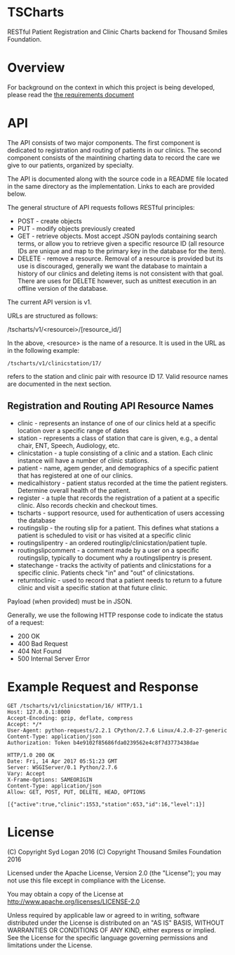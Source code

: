 # TSCharts
RESTful Patient Registration and Clinic Charts backend for Thousand Smiles Foundation.

# Overview

For background on the context in which this project is being developed,
please read the [the requirements document](../blob/master/docs/requirements/pdf/registration_requirements_1.2.pdf)

# API

The API consists of two major components. The first component is dedicated
to registration and routing of patients in our clinics. The second component
consists of the maintining charting data to record the care we give to our 
patients, organized by specialty.

The API is documented along with the source code in a README file located
in the same directory as the implementation. Links to each are provided
below.

The general structure of API requests follows RESTful principles:

 * POST - create objects
 * PUT - modify objects previously created
 * GET - retrieve objects. Most accept JSON paylods containing search terms,
or allow you to retrieve given a specific resource ID (all resource IDs are
unique and map to the primary key in the database for the item).
 * DELETE - remove a resource. Removal of a resource is provided but its use is
discouraged, generally we want the database to maintain a history of our 
clinics and deleting items is not consistent with that goal. There are uses
for DELETE however, such as unittest execution in an offline version of the
database.

The current API version is v1.

URLs are structured as follows:

/tscharts/v1/\<resourcei\>/[resource_id/]

In the above, \<resource\> is the name of a resource. It is used in the URL as
in the following example:

```
/tscharts/v1/clinicstation/17/
```

refers to the station and clinic pair with resource ID 17. Valid resource
names are documented in the next section.

## Registration and Routing API Resource Names

 * clinic - represents an instance of one of our clinics held at a specific location over a specific range of dates
 * station - represents a class of station that care is given, e.g., a dental chair, ENT, Speech, Audiology, etc.
 * clinicstation - a tuple consisting of a clinic and a station. Each clinic instance will have a number of clinic stations.
 * patient - name, agem gender, and demographics of a specific patient that has registered at one of our clinics.
 * medicalhistory - patient status recorded at the time the patient registers. Determine overall health of the patient.
 * register - a tuple that records the registration of a patient at a specific clinic. Also records checkin and checkout times.
 * tscharts - support resource, used for authentication of users accessing the
database
 * routingslip - the routing slip for a patient. This defines what stations a patient is scheduled to visit or has visited at a specific clinic
 * routingslipentry - an ordered routinglip/clinicstation/patient tuple.
 * routingslipcomment - a comment made by a user on a specific routingslip, typically to document why a routingslipentry is present.
 * statechange - tracks the activity of patients and clinicstations for a specific clinic. Patients check "in" and "out" of clinicstations. 
 * returntoclinic - used to record that a patient needs to return to a future clinic and visit a specific station at that future clinic.

Payload (when provided) must be in JSON.

Generally, we use the following HTTP response code to indicate the status
of a request:

 * 200 OK
 * 400 Bad Request
 * 404 Not Found
 * 500 Internal Server Error 

# Example Request and Response

```
GET /tscharts/v1/clinicstation/16/ HTTP/1.1
Host: 127.0.0.1:8000
Accept-Encoding: gzip, deflate, compress
Accept: */*
User-Agent: python-requests/2.2.1 CPython/2.7.6 Linux/4.2.0-27-generic
Content-Type: application/json
Authorization: Token b4e9102f85686fda0239562e4c8f7d3773438dae

HTTP/1.0 200 OK
Date: Fri, 14 Apr 2017 05:51:23 GMT
Server: WSGIServer/0.1 Python/2.7.6
Vary: Accept
X-Frame-Options: SAMEORIGIN
Content-Type: application/json
Allow: GET, POST, PUT, DELETE, HEAD, OPTIONS

[{"active":true,"clinic":1553,"station":653,"id":16,"level":1}]
```

# License

(C) Copyright Syd Logan 2016
(C) Copyright Thousand Smiles Foundation 2016

Licensed under the Apache License, Version 2.0 (the "License");
you may not use this file except in compliance with the License.

You may obtain a copy of the License at
http://www.apache.org/licenses/LICENSE-2.0

Unless required by applicable law or agreed to in writing, software
distributed under the License is distributed on an "AS IS" BASIS,
WITHOUT WARRANTIES OR CONDITIONS OF ANY KIND, either express or implied.
See the License for the specific language governing permissions and
limitations under the License.

